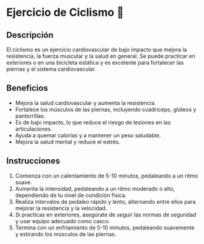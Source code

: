 # Ejercicio de Ciclismo :bicyclist:
## Descripción
El ciclismo es un ejercicio cardiovascular de bajo impacto que mejora la resistencia, la fuerza muscular y la salud en general. Se puede practicar en exteriores o en una bicicleta estática y es excelente para fortalecer las piernas y el sistema cardiovascular.

## Beneficios
- Mejora la salud cardiovascular y aumenta la resistencia.
- Fortalece los músculos de las piernas, incluyendo cuádriceps, glúteos y pantorrillas.
- Es de bajo impacto, lo que reduce el riesgo de lesiones en las articulaciones.
- Ayuda a quemar calorías y a mantener un peso saludable.
- Mejora la salud mental y reduce el estrés.

## Instrucciones
1. Comienza con un calentamiento de 5-10 minutos, pedaleando a un ritmo suave.
2. Aumenta la intensidad, pedaleando a un ritmo moderado o alto, dependiendo de tu nivel de condición física.
3. Realiza intervalos de pedaleo rápido y lento, alternando entre ellos para mejorar la resistencia y la velocidad.
4. Si practicas en exteriores, asegúrate de seguir las normas de seguridad y usar equipo adecuado como casco.
5. Termina con un enfriamiento de 5-10 minutos, pedaleando suavemente y estirando los músculos de las piernas.
